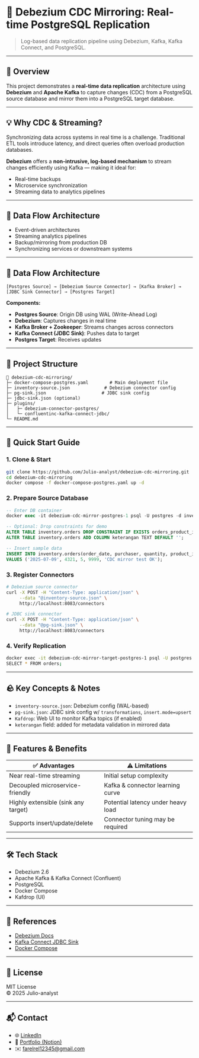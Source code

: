 # 📡 Debezium CDC Mirroring: Real-time PostgreSQL Replication

> Log-based data replication pipeline using Debezium, Kafka, Kafka Connect, and PostgreSQL.

---

## 📌 Overview

This project demonstrates a **real-time data replication** architecture using **Debezium** and **Apache Kafka** to capture changes (CDC) from a PostgreSQL source database and mirror them into a PostgreSQL target database.

---

## 💡 Why CDC & Streaming?

Synchronizing data across systems in real time is a challenge.
Traditional ETL tools introduce latency, and direct queries often overload production databases.

**Debezium** offers a **non-intrusive, log-based mechanism** to stream changes efficiently using Kafka — making it ideal for:
- Real-time backups
- Microservice synchronization
- Streaming data to analytics pipelines

---

## 🔗 Data Flow Architecture
- Event-driven architectures
- Streaming analytics pipelines
- Backup/mirroring from production DB
- Synchronizing services or downstream systems

---

## 🔗 Data Flow Architecture

```
[Postgres Source] → [Debezium Source Connector] → [Kafka Broker] → [JDBC Sink Connector] → [Postgres Target]
```

**Components:**
- **Postgres Source**: Origin DB using WAL (Write-Ahead Log)
- **Debezium**: Captures changes in real time
- **Kafka Broker + Zookeeper**: Streams changes across connectors
- **Kafka Connect (JDBC Sink)**: Pushes data to target
- **Postgres Target**: Receives updates

---

## 📁 Project Structure

```
👠 debezium-cdc-mirroring/
├─ docker-compose-postgres.yaml        # Main deployment file
├─ inventory-source.json             # Debezium connector config
├─ pg-sink.json                     # JDBC sink config
├─ jdbc-sink.json (optional)
├─ plugins/
│   ├─ debezium-connector-postgres/
│   └─ confluentinc-kafka-connect-jdbc/
└─ README.md
```

---

## 🚀 Quick Start Guide

### 1. Clone & Start
```bash
git clone https://github.com/Julio-analyst/debezium-cdc-mirroring.git
cd debezium-cdc-mirroring
docker compose -f docker-compose-postgres.yaml up -d
```

### 2. Prepare Source Database
```sql
-- Enter DB container
docker exec -it debezium-cdc-mirror-postgres-1 psql -U postgres -d inventory

-- Optional: Drop constraints for demo
ALTER TABLE inventory.orders DROP CONSTRAINT IF EXISTS orders_product_id_fkey;
ALTER TABLE inventory.orders ADD COLUMN keterangan TEXT DEFAULT '';

-- Insert sample data
INSERT INTO inventory.orders(order_date, purchaser, quantity, product_id, keterangan)
VALUES ('2025-07-09', 4321, 5, 9999, 'CDC mirror test OK');
```

### 3. Register Connectors
```bash
# Debezium source connector
curl -X POST -H "Content-Type: application/json" \
     --data "@inventory-source.json" \
     http://localhost:8083/connectors

# JDBC sink connector
curl -X POST -H "Content-Type: application/json" \
     --data "@pg-sink.json" \
     http://localhost:8083/connectors
```

### 4. Verify Replication
```bash
docker exec -it debezium-cdc-mirror-target-postgres-1 psql -U postgres -d postgres
SELECT * FROM orders;
```

---

## 🪨 Key Concepts & Notes

- `inventory-source.json`: Debezium config (WAL-based)
- `pg-sink.json`: JDBC sink config w/ `transformations`, `insert.mode=upsert`
- `Kafdrop`: Web UI to monitor Kafka topics (if enabled)
- `keterangan` field: added for metadata validation in mirrored data

---

## 🥇 Features & Benefits

| ✅ Advantages                        | ⚠️ Limitations                    |
|-------------------------------------|-------------------------------------|
| Near real-time streaming            | Initial setup complexity             |
| Decoupled microservice-friendly     | Kafka & connector learning curve     |
| Highly extensible (sink any target) | Potential latency under heavy load   |
| Supports insert/update/delete       | Connector tuning may be required     |

---

## 🛠️ Tech Stack

- Debezium 2.6
- Apache Kafka & Kafka Connect (Confluent)
- PostgreSQL
- Docker Compose
- Kafdrop (UI)

---

## 📖 References

- [Debezium Docs](https://debezium.io/documentation/)
- [Kafka Connect JDBC Sink](https://docs.confluent.io/kafka-connect-jdbc/current/index.html)
- [Docker Compose](https://docs.docker.com/compose/)

---

## 📄 License

MIT License  
© 2025 Julio-analyst

---

## 📬 Contact

- 🌐 [LinkedIn](https://www.linkedin.com/in/farrel-julio-427143288)  
- 📂 [Portfolio (Notion)](https://linktr.ee/Julio-analyst)  
- ✉️ farelrel12345@gmail.com
